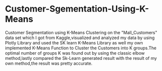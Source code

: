 # Customer-Sgementation-Using-K-Means
Customer Segmentation using K-Means Clustering on the "Mall_Customers" data set which I got from Kaggle,visualized and analyzed my data by using Plotly Library and used the SK learn K-Means Library as  well my own implemented K-Means Function to Cluster the Customers into K groups.The optimal number of groups K was found out by using the classic elbow method,lastly compared the Sk-Learn generated result with the result of my own method,the result was pretty accurate.
